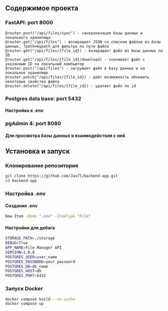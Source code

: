 ## Содержимое проекта
### FastAPI: port 8000
```
@router.post("/api/files/sync") - синхронизация базы данных и локального хранилища
@router.get("/api/files") - возвращает JSON со списком файлов из базы данных, ?path=mypath для фильтра по пути файла
@router.get("/api/files/{file_id}) - возвращает файл из базы данных по ID
@router.get("/api/files/{file_id}/download) - скачивает файл с указанным ID на локальный компьютер 
@router.post("/api/files") - загружает файл в базу данных и на локальное хранилище
@router.patch("/api/files/{file_id}) - даёт возможность обновить некоторые свойства файла
@router.delete("/api/files/{file_id}) - удаляет файл по id
```

### Postgres data base: port 5432
#### Настройка в .env

### pgAdmin 4: port 8080
#### Для просмотра базы данных и взаимодействия с ней

## Установка и запуск
### Клонирование репозитория
```bash
git clone https://github.com/Jas7l/backend-app.git
cd backend-app
```

### Настройка .env
#### Создание .env
```bash
New-Item -Name ".env" -ItemType "File"
```
#### Настройки для дебага
```bash
STORAGE_PATH=./storage
DEBUG=True
APP_NAME=File Manager API
VERSION=1.0.0
POSTGRES_USER=user_name
POSTGRES_PASSWORD=your_password
POSTGRES_DB=db_name
POSTGRES_HOST=db
POSTGRES_PORT=5432
```

### Запуск Docker
```bash
docker compose build --no-cache
docker compose up
```

